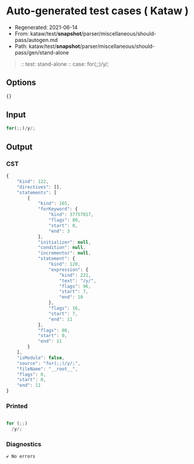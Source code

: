 # Auto-generated test cases ( Kataw )
- Regenerated: 2021-06-14
- From: kataw/test/__snapshot__/parser/miscellaneous/should-pass/autogen.md
- Path: kataw/test/__snapshot__/parser/miscellaneous/should-pass/gen/stand-alone
> :: test: stand-alone
> :: case: for(;;)/y/;
## Options

`````js
{}
`````
## Input

`````js
for(;;)/y/;
`````
## Output

### CST

```javascript
{
    "kind": 122,
    "directives": [],
    "statements": [
        {
            "kind": 165,
            "forKeyword": {
                "kind": 37757017,
                "flags": 80,
                "start": 0,
                "end": 3
            },
            "initializer": null,
            "condition": null,
            "incrementor": null,
            "statement": {
                "kind": 120,
                "expression": {
                    "kind": 221,
                    "text": "/y/",
                    "flags": 96,
                    "start": 7,
                    "end": 10
                },
                "flags": 16,
                "start": 7,
                "end": 11
            },
            "flags": 80,
            "start": 0,
            "end": 11
        }
    ],
    "isModule": false,
    "source": "for(;;)/y/;",
    "fileName": "__root__",
    "flags": 0,
    "start": 0,
    "end": 11
}
```

### Printed

```javascript

for (;;)
  /y/;
```

### Diagnostics

```javascript
✔ No errors
```

